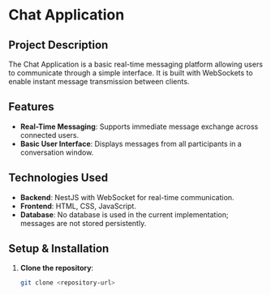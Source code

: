 # Chat Application

## Project Description
The Chat Application is a basic real-time messaging platform allowing users to communicate through a simple interface. It is built with WebSockets to enable instant message transmission between clients.

## Features
- **Real-Time Messaging**: Supports immediate message exchange across connected users.
- **Basic User Interface**: Displays messages from all participants in a conversation window.

## Technologies Used
- **Backend**: NestJS with WebSocket for real-time communication.
- **Frontend**: HTML, CSS, JavaScript.
- **Database**: No database is used in the current implementation; messages are not stored persistently.

## Setup & Installation
1. **Clone the repository**:
   ```bash
   git clone <repository-url>

